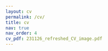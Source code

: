 ```yaml
---
layout: cv
permalink: /cv/
title: cv
nav: true
nav_order: 4
cv_pdf: 231126_refreshed_CV_image.pdf
---
```

